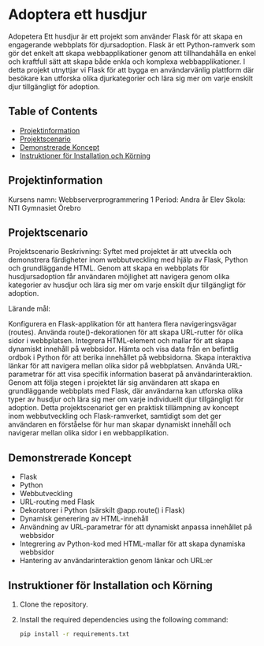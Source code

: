 
# Adoptera ett husdjur 



Adopetera Ett husdjur är ett  projekt som använder Flask för att skapa en engagerande webbplats för djursadoption. Flask är ett Python-ramverk som gör det enkelt att skapa webbapplikationer genom att tillhandahålla en enkel och kraftfull sätt att skapa både enkla och komplexa webbapplikationer. I detta projekt utnyttjar vi Flask för att bygga en användarvänlig plattform där besökare kan utforska olika djurkategorier och lära sig mer om varje enskilt djur tillgängligt för adoption.

## Table of Contents

- [Projektinformation](#projektinformation)
- [Projektscenario](#projektscenario)
- [Demonstrerade Koncept](#demonstrerade-koncept)
- [Instruktioner för Installation och Körning](#instruktioner-för-installation-och-körning)

## Projektinformation

Kursens namn: Webbserverprogrammering 1
Period: Andra år Elev
Skola: NTI Gymnasiet Örebro

## Projektscenario


Projektscenario
Beskrivning: Syftet med projektet är att utveckla och demonstrera färdigheter inom webbutveckling med hjälp av Flask, Python och grundläggande HTML. Genom att skapa en webbplats för husdjursadoption får användaren möjlighet att navigera genom olika kategorier av husdjur och lära sig mer om varje enskilt djur tillgängligt för adoption.

Lärande mål:

Konfigurera en Flask-applikation för att hantera flera navigeringsvägar (routes).
Använda route()-dekorationen för att skapa URL-rutter för olika sidor i webbplatsen.
Integrera HTML-element och mallar för att skapa dynamiskt innehåll på webbsidor.
Hämta och visa data från en befintlig ordbok i Python för att berika innehållet på webbsidorna.
Skapa interaktiva länkar för att navigera mellan olika sidor på webbplatsen.
Använda URL-parametrar för att visa specifik information baserat på användarinteraktion.
Genom att följa stegen i projektet lär sig användaren att skapa en grundläggande webbplats med Flask, där användarna kan utforska olika typer av husdjur och lära sig mer om varje individuellt djur tillgängligt för adoption. Detta projektscenariot ger en praktisk tillämpning av koncept inom webbutveckling och Flask-ramverket, samtidigt som det ger användaren en förståelse för hur man skapar dynamiskt innehåll och navigerar mellan olika sidor i en webbapplikation.


## Demonstrerade Koncept



- Flask
- Python
- Webbutveckling
- URL-routing med Flask
- Dekoratorer i Python (särskilt @app.route() i Flask)
- Dynamisk generering av HTML-innehåll
- Användning av URL-parametrar för att dynamiskt anpassa innehållet på webbsidor
- Integrering av Python-kod med HTML-mallar för att skapa dynamiska webbsidor
- Hantering av användarinteraktion genom länkar och URL:er

## Instruktioner för Installation och Körning

1. Clone the repository.
2. Install the required dependencies using the following command:

    ```bash
    pip install -r requirements.txt
